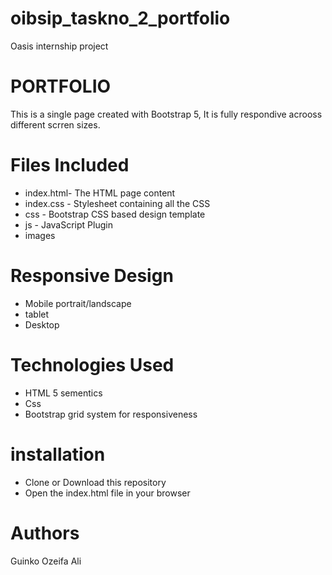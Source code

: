 # oibsip_taskno_2_portfolio
Oasis internship project
# PORTFOLIO
This is a single page created with Bootstrap 5, It is fully respondive acrooss different scrren sizes.
# Files Included
* index.html- The HTML page content
* index.css - Stylesheet containing all the CSS
* css - Bootstrap CSS based design template
* js - JavaScript Plugin
* images
# Responsive Design
- Mobile portrait/landscape
- tablet
- Desktop
# Technologies Used
- HTML 5 sementics
- Css
- Bootstrap grid system for responsiveness
# installation 
- Clone or Download this repository 
- Open the index.html file in your browser
# Authors
Guinko Ozeifa Ali
